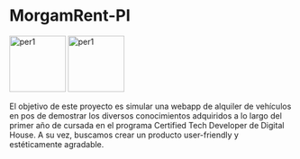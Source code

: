 # MorgamRent-PI
<img width="100" alt="per1" src="https://user-images.githubusercontent.com/93212104/192177625-505e58aa-46fa-4ac6-b271-7e7f4b6753dd.png">
<img width="100" alt="per1" src="https://user-images.githubusercontent.com/93212104/192177868-d3657396-161d-4905-86a7-9788bd0051c8.png">

El objetivo de este proyecto es simular una webapp de alquiler de vehículos en pos de demostrar los diversos conocimientos adquiridos a lo largo del primer año de cursada en el programa Certified Tech Developer de Digital House. A su vez, buscamos crear un producto user-friendly y estéticamente agradable.
